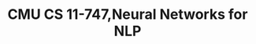 ---
title: CMU CS 11-747,Neural Networks for NLP
tags: [ NLP,Transformers,Deep Learning]
style: fill
color: info
description: Carnegie Mellon University NLP Lecture
external_url: http://phontron.com/class/nn4nlp2017/
---